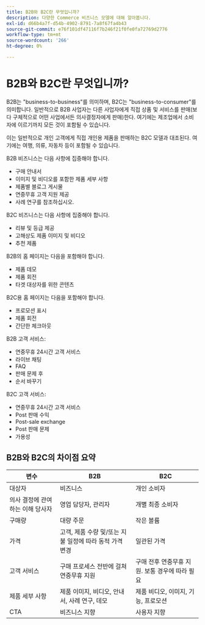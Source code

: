 ```yaml
---
title: B2B와 B2C란 무엇입니까?
description: 다양한 Commerce 비즈니스 모델에 대해 알아봅니다.
exl-id: d66b4a7f-d54b-4902-8791-7a8f67fa4b43
source-git-commit: e76f101df47116f7b246f21f0fe0fa72769d2776
workflow-type: tm+mt
source-wordcount: '266'
ht-degree: 0%

---
```


# B2B와 B2C란 무엇입니까?

B2B는 &quot;business-to-business&quot;를 의미하며, B2C는 &quot;business-to-consumer&quot;를 의미합니다. 일반적으로 B2B 사업자는 다른 사업자에게 직접 상품 및 서비스를 판매(보다 구체적으로 어떤 사업에서든 의사결정자에게 판매)한다. 여기에는 제조업에서 소비자에 이르기까지 모든 것이 포함될 수 있습니다.

이는 일반적으로 개인 고객에게 직접 개인용 제품을 판매하는 B2C 모델과 대조된다. 여기에는 여행, 의류, 자동차 등이 포함될 수 있습니다.

B2B 비즈니스는 다음 사항에 집중해야 합니다.

- 구매 안내서
- 이미지 및 비디오를 포함한 제품 세부 사항
- 제품별 블로그 게시물
- 연중무휴 고객 지원 제공
- 사례 연구를 참조하십시오.

B2C 비즈니스는 다음 사항에 집중해야 합니다.

- 리뷰 및 등급 제공
- 고해상도 제품 이미지 및 비디오
- 추천 제품

B2B의 홈 페이지는 다음을 포함해야 합니다.

- 제품 데모
- 제품 회전
- 타겟 대상자를 위한 콘텐츠

B2C용 홈 페이지는 다음을 포함해야 합니다.

- 프로모션 표시
- 제품 회전
- 간단한 체크아웃

B2B 고객 서비스:

- 연중무휴 24시간 고객 서비스
- 라이브 채팅
- FAQ
- 판매 문제 후
- 순서 바꾸기

B2C 고객 서비스:

- 연중무휴 24시간 고객 서비스
- Post 판매 수익
- Post-sale exchange
- Post 판매 문제
- 가용성

## B2B와 B2C의 차이점 요약

| 변수 | B2B | B2C |
|----------|-----|-----|
| 대상자 | 비즈니스 | 개인 소비자 |
| 의사 결정에 관여하는 이해 당사자 | 영업 담당자, 관리자 | 개별 최종 소비자 |
| 구매량 | 대량 주문 | 작은 볼륨 |
| 가격 | 고객, 제품 수량 및/또는 지불 일정에 따라 동적 가격 변경 | 일관된 가격 |
| 고객 서비스 | 구매 프로세스 전반에 걸쳐 연중무휴 지원 | 구매 전후 연중무휴 지원. 보통 경우에 따라 필요 |
| 제품 세부 사항 | 제품 이미지, 비디오, 안내서, 사례 연구, 데모 | 제품 비디오, 이미지, 기능, 프로모션 |
| CTA | 비즈니스 지향 | 사용자 지향 |
